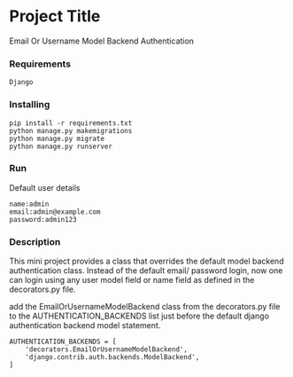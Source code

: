 # Project Title

Email Or Username Model Backend Authentication

### Requirements

```
Django
```

### Installing

```
pip install -r requirements.txt
python manage.py makemigrations
python manage.py migrate
python manage.py runserver
```

### Run

Default user details
```
name:admin
email:admin@example.com
password:admin123
```

### Description

This mini project provides a class that overrides the default model backend authentication class. Instead of the default 
email/ password login, now one can login using any user model field or name field as defined in the decorators.py file.

add the EmailOrUsernameModelBackend class from the decorators.py file to the AUTHENTICATION_BACKENDS list just before the default django authentication backend model statement.

```
AUTHENTICATION_BACKENDS = [
    'decorators.EmailOrUsernameModelBackend',
    'django.contrib.auth.backends.ModelBackend',
]
```



